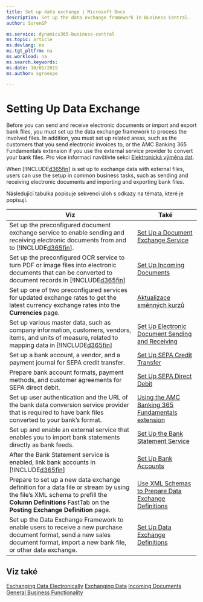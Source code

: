 ```yaml
---
title: Set up data exchange | Microsoft Docs
description: Set up the data exchange framework in Business Central.
author: SorenGP

ms.service: dynamics365-business-central
ms.topic: article
ms.devlang: na
ms.tgt_pltfrm: na
ms.workload: na
ms.search.keywords:
ms.date: 10/01/2019
ms.author: sgroespe

---
```

# Setting Up Data Exchange
Before you can send and receive electronic documents or import and export bank files, you must set up the data exchange framework to process the involved files. In addition, you must set up related areas, such as the customers that you send electronic invoices to, or the AMC Banking 365 Fundamentals extension if you use the external service provider to convert your bank files. Pro více informací navštivte sekci [Elektronická výměna dat](across-data-exchange.md).

When [!INCLUDE[d365fin](includes/d365fin_md.md)] is set up to exchange data with external files, users can use the setup in common business tasks, such as sending and receiving electronic documents and importing and exporting bank files.

Následující tabulka popisuje sekvenci úloh s odkazy na témata, které je popisují.

| **Viz** | **Také** |
|------------|-------------|  
| Set up the preconfigured document exchange service to enable sending and receiving electronic documents from and to [!INCLUDE[d365fin](includes/d365fin_md.md)]. | [Set Up a Document Exchange Service](across-how-to-set-up-a-document-exchange-service.md) |
| Set up the preconfigured OCR service to turn PDF or image files into electronic documents that can be converted to document records in [!INCLUDE[d365fin](includes/d365fin_md.md)] | [Set Up Incoming Documents](across-how-setup-income-documents.md) |
| Set up one of two preconfigured services for updated exchange rates to get the latest currency exchange rates into the **Currencies** page. | [Aktualizace směnných kurzů](finance-how-update-currencies.md) |
| Set up various master data, such as company information, customers, vendors, items, and units of measure, related to mapping data in [!INCLUDE[d365fin](includes/d365fin_md.md)] | [Set Up Electronic Document Sending and Receiving](across-how-to-set-up-electronic-document-sending-and-receiving.md) |
| Set up a bank account, a vendor, and a payment journal for SEPA credit transfer. | [Set Up SEPA Credit Transfer](finance-how-to-set-up-sepa-credit-transfer.md) |
| Prepare bank account formats, payment methods, and customer agreements for SEPA direct debit. | [Set Up SEPA Direct Debit](finance-how-to-set-up-sepa-direct-debit.md) |
| Set up user authentication and the URL of the bank data conversion service provider that is required to have bank files converted to your bank’s format. | [Using the AMC Banking 365 Fundamentals extension](ui-extensions-amc-banking.md) |
| Set up and enable an external service that enables you to import bank statements directly as bank feeds. | [Set Up the Bank Statement Service](bank-how-setup-bank-statement-service.md) |
| After the Bank Statement service is enabled, link bank accounts in [!INCLUDE[d365fin](includes/d365fin_md.md)] | [Set Up Bank Accounts](bank-how-setup-bank-accounts.md) |
| Prepare to set up a new data exchange definition for a data file or stream by using the file’s XML schema to prefill the **Column Definitions** FastTab on the **Posting Exchange Definition** page. | [Use XML Schemas to Prepare Data Exchange Definitions](across-how-to-use-xml-schemas-to-prepare-data-exchange-definitions.md) |
| Set up the Data Exchange Framework to enable users to receive a new purchase document format, send a new sales document format, import a new bank file, or other data exchange. | [Set Up Data Exchange Definitions](across-how-to-set-up-data-exchange-definitions.md) |

## Viz také
[Exchanging Data Electronically](across-data-exchange.md)
[Exchanging Data](across-exchange-data.md)
[Incoming Documents](across-income-documents.md)
[General Business Functionality](ui-across-business-areas.md)
